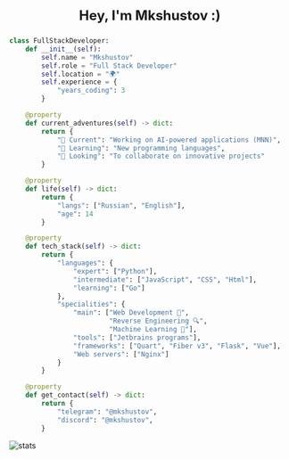 <p align="center" style="font-size: 24px; font-weight: bold;">Hey, I'm Mkshustov :)</p>

```python
class FullStackDeveloper:
    def __init__(self):
        self.name = "Mkshustov"
        self.role = "Full Stack Developer"
        self.location = "🌍"
        self.experience = {
            "years_coding": 3
        }

    @property
    def current_adventures(self) -> dict:
        return {
            "🔭 Current": "Working on AI-powered applications (MNN)",
            "🌱 Learning": "New programming languages",
            "👯 Looking": "To collaborate on innovative projects"
        }

    @property
    def life(self) -> dict:
        return {
            "langs": ["Russian", "English"],
            "age": 14
        }

    @property
    def tech_stack(self) -> dict:
        return {
            "languages": {
                "expert": ["Python"],
                "intermediate": ["JavaScript", "CSS", "Html"],
                "learning": ["Go"]
            },
            "specialities": {
                "main": ["Web Development 🎯",
                         "Reverse Engineering 🔍",
                         "Machine Learning 🤖"],
                "tools": ["Jetbrains programs"],
                "frameworks": ["Quart", "Fiber v3", "Flask", "Vue"],
                "Web servers": ["Nginx"]
            }
        }

    @property
    def get_contact(self) -> dict:
        return {
            "telegram": "@mkshustov",
            "discord": "@mkshustov",
        }
```


<img src="https://github-readme-stats.vercel.app/api?username=Mkshustov&show_icons=true&theme=radical&include_all_commits=true" alt="stats" style="display: block; margin: 0 auto;" />



